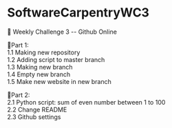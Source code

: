 # SoftwareCarpentryWC3
&#x1F34E;
Weekly Challenge 3 -- Github Online<br/>

  &#x1F4D7;Part 1:<br/>
    1.1 Making new repository<br/>
    1.2 Adding script to master branch<br/>
    1.3 Making new branch<br/>
    1.4 Empty new branch<br/>
    1.5 Make new website in new branch<br/>
    
  &#x1F4D8;Part 2:<br/>
    2.1 Python script: sum of even number between 1 to 100<br/>
    2.2 Change README<br/>
    2.3 Github settings<br/>
  
